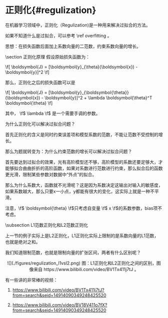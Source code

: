 正则化{#regulization}
====================

在机器学习领域中，正则化（Regulization)是一种用来解决过拟合的方法。

如果不知道什么是过拟合，可以参考 \ref overfitting 。

思想：在损失函数后面加上系数向量的二范数，约束系数向量的增长。

\section 正则化原理
假设原始损失函数为：

\f[
    \boldsymbol{J} = [\boldsymbol{y}_{\theta}(\boldsymbol{x}) - \boldsymbol{y}]^2
\f]

那么，正则化之后的损失函数可以是

\f[
    \boldsymbol{J} = [\boldsymbol{y}_{\boldsymbol{\theta}}(\boldsymbol{x}) - \boldsymbol{y}]^2 + \lambda \boldsymbol{\theta}^T \boldsymbol{\theta}
\f]

其中， \f$ \lambda \f$ 是一个需要手调的参数。

为什么正则化可以解决过拟合问题？

首先正则化的含义是同时约束误差项和模型系数的范数，不能让范数不受控制的增长。

那么为题就转变为：为什么约束范数的增长可以解决过拟合问题？

首先要达到过拟合的效果，光有高阶模型还不够，高阶模型的系数还要足够大，才能够拟合曲曲折折的高阶函数，如果对系数进行范数进行约束，那么拟合后的函数更光滑，限制某些参数对数据中“外点”的拟合。

那么为什么系数大，函数就不光滑呢？这是因为系数决定这输出对输入的敏感度，如果系数越大，那么只要x一小点，y都能有很大的变化，这实际上就是一种不平滑。

注意，\f$ \boldsymbol{\theta} \f$只考虑自变量 \f$ x \f$的系数参数，bias项不考虑。

\subsection L1范数正则化和L2范数正则化

上一节的例子实际上是L2正则化，L1正则化实际上限制的是系数向量的L1范数，也就是绝对之和。

我们知道限制范数，也就是限制向量的扩张区间，两者有什么区别呢？

<center>
![](./figures/regulization_l1vsl2.png)
图：L1正则化和L2正则化之间的区别，图像来自 https://www.bilibili.com/video/BV1Tx411j7tJ  。
</center>

有一些讲的非常棒的视频：

1. https://www.bilibili.com/video/BV1Tx411j7tJ?from=search&seid=14914090349248425520

2. https://www.bilibili.com/video/BV18V411o7fX?from=search&seid=14914090349248425520